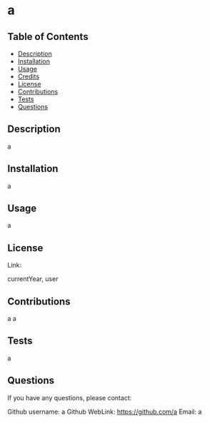 
  # a

  ## Table of Contents
  - [Description](#description)
  - [Installation](#installation)
  - [Usage](#usage)
  - [Credits](#credits)
  - [License](#license)
  - [Contributions](#contributing)
  - [Tests](#tests)
  - [Questions](#questions)
  
  ## Description
  a

  ## Installation
  a

  ## Usage
  a

  ## License
  

  Link: 

  currentYear, user
  

  ## Contributions
  a a

  ## Tests
  a

  ## Questions
  If you have any questions, please contact: 


  Github username: a
  Github WebLink: https://github.com/a
  Email: a
  